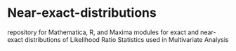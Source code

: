 # Near-exact-distributions
repository for Mathematica, R, and Maxima modules for exact and near-exact distributions of Likelihood Ratio Statistics used in Multivariate Analysis
